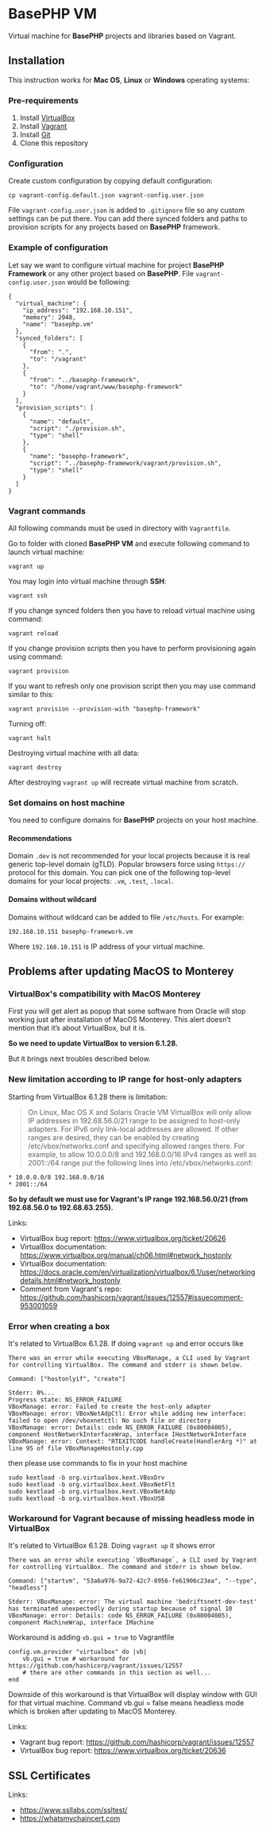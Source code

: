 
# BasePHP VM

Virtual machine for **BasePHP** projects and libraries based on Vagrant.

## Installation

This instruction works for **Mac OS**, **Linux** or **Windows** operating systems:

### Pre-requirements

1. Install [VirtualBox](https://www.virtualbox.org/wiki/Downloads)
1. Install [Vagrant](https://www.vagrantup.com/downloads.html)
1. Install [Git](https://git-scm.com/downloads)
1. Clone this repository

### Configuration

Create custom configuration by copying default configuration:

```
cp vagrant-config.default.json vagrant-config.user.json
```

File `vagrant-config.user.json` is added to `.gitignore` file so any
custom settings can be put there. You can add there synced folders and
paths to provision scripts for any projects based on **BasePHP** framework.

### Example of configuration

Let say we want to configure virtual machine for project **BasePHP Framework**
or any other project based on **BasePHP**. File `vagrant-config.user.json` would be following:

```
{
  "virtual_machine": {
    "ip_address": "192.168.10.151",
    "memory": 2048,
    "name": "basephp.vm"
  },
  "synced_folders": [
    {
      "from": ".",
      "to": "/vagrant"
    },
    {
      "from": "../basephp-framework",
      "to": "/home/vagrant/www/basephp-framework"
    }
  ],
  "provision_scripts": [
    {
      "name": "default",
      "script": "./provision.sh",
      "type": "shell"
    },
    {
      "name": "basephp-framework",
      "script": "../basephp-framework/vagrant/provision.sh",
      "type": "shell"
    }
  ]
}
```

### Vagrant commands

All following commands must be used in directory with `Vagrantfile`.

Go to folder with cloned **BasePHP VM** and execute following command to launch virtual machine:

```
vagrant up
```

You may login into virtual machine through **SSH**:

```
vagrant ssh 
```

If you change synced folders then you have to reload virtual machine 
using command:

```
vagrant reload
```

If you change provision scripts then you have to perform provisioning again
using command:

```
vagrant provision 
```

If you want to refresh only one provision script then you may use command
similar to this:

```
vagrant provision --provision-with "basephp-framework" 
```

Turning off:

```
vagrant halt 
```

Destroying virtual machine with all data:

```
vagrant destroy 
```

After destroying `vagrant up` will recreate virtual machine from scratch.

### Set domains on host machine

You need to configure domains for **BasePHP** projects on
your host machine.

#### Recommendations

Domain `.dev` is not recommended for your local projects because it
is real generic top-level domain (gTLD). Popular browsers force using `https://`
protocol for this domain. You can pick one of the following top-level
domains for your local projects: `.vm`, `.test`, `.local`.

#### Domains without wildcard

Domains without wildcard can be added to file `/etc/hosts`. For example:

```
192.168.10.151 basephp-framework.vm 
```

Where `192.168.10.151` is IP address of your virtual machine.

## Problems after updating MacOS to Monterey

### VirtualBox's compatibility with MacOS Monterey

First you will get alert as popup that some software from Oracle will stop working just after installation of MacOS Monterey. This alert doesn’t mention that it’s about VirtualBox, but it is.

**So we need to update VirtualBox to version 6.1.28.**

But it brings next troubles described below.

### New limitation according to IP range for host-only adapters

Starting from VirtualBox 6.1.28 there is limitation:

> On Linux, Mac OS X and Solaris Oracle VM VirtualBox will only allow IP addresses in 192.68.56.0/21 range to be assigned to host-only adapters. For IPv6 only link-local addresses are allowed. If other ranges are desired, they can be enabled by creating /etc/vbox/networks.conf and specifying allowed ranges there. For example, to allow 10.0.0.0/8 and 192.168.0.0/16 IPv4 ranges as well as 2001::/64 range put the following lines into /etc/vbox/networks.conf:

```
* 10.0.0.0/8 192.168.0.0/16
* 2001::/64
```

**So by default we must use for Vagrant's IP range 192.168.56.0/21 (from 192.68.56.0 to 192.68.63.255).**

Links:

- VirtualBox bug report: https://www.virtualbox.org/ticket/20626
- VirtualBox documentation: https://www.virtualbox.org/manual/ch06.html#network_hostonly
- VirtualBox documentation: https://docs.oracle.com/en/virtualization/virtualbox/6.1/user/networkingdetails.html#network_hostonly
- Comment from Vagrant's repo: https://github.com/hashicorp/vagrant/issues/12557#issuecomment-953001059

### Error when creating a box

It's related to VirtualBox 6.1.28. If doing `vagrant up` and error occurs like

```
There was an error while executing VBoxManage, a CLI used by Vagrant
for controlling VirtualBox. The command and stderr is shown below.

Command: ["hostonlyif", "create"]

Stderr: 0%...
Progress state: NS_ERROR_FAILURE
VBoxManage: error: Failed to create the host-only adapter
VBoxManage: error: VBoxNetAdpCtl: Error while adding new interface: failed to open /dev/vboxnetctl: No such file or directory
VBoxManage: error: Details: code NS_ERROR_FAILURE (0x80004005), component HostNetworkInterfaceWrap, interface IHostNetworkInterface
VBoxManage: error: Context: "RTEXITCODE handleCreate(HandlerArg *)" at line 95 of file VBoxManageHostonly.cpp
```

then please use commands to fix in your host machine

```
sudo kextload -b org.virtualbox.kext.VBoxDrv 
sudo kextload -b org.virtualbox.kext.VBoxNetFlt 
sudo kextload -b org.virtualbox.kext.VBoxNetAdp 
sudo kextload -b org.virtualbox.kext.VBoxUSB
```

### Workaround for Vagrant because of missing headless mode in VirtualBox

It's related to VirtualBox 6.1.28. Doing `vagrant up` it shows error

```
There was an error while executing `VBoxManage`, a CLI used by Vagrant
for controlling VirtualBox. The command and stderr is shown below.

Command: ["startvm", "53a6a976-9a72-42c7-8956-fe61906c23ea", "--type", "headless"]

Stderr: VBoxManage: error: The virtual machine 'bedriftsnett-dev-test' has terminated unexpectedly during startup because of signal 10
VBoxManage: error: Details: code NS_ERROR_FAILURE (0x80004005), component MachineWrap, interface IMachine
```

Workaround is adding `vb.gui = true` to Vagrantfile

```
config.vm.provider "virtualbox" do |vb|
    vb.gui = true # workaround for https://github.com/hashicorp/vagrant/issues/12557
    # there are other commands in this section as well...
end
```

Downside of this workaround is that VirtualBox will display window with GUI for that virtual machine. Command vb.gui = false means headless mode which is broken after updating to MacOS Monterey.

Links:

- Vagrant bug report: https://github.com/hashicorp/vagrant/issues/12557
- VirtualBox bug report: https://www.virtualbox.org/ticket/20636

## SSL Certificates

Links:

- https://www.ssllabs.com/ssltest/
- https://whatsmychaincert.com
